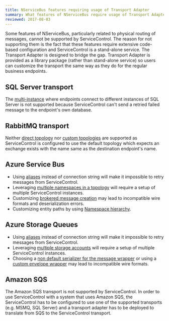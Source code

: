 ```yaml
---
title: NServiceBus features requiring usage of Transport Adapter
summary: What features of NServiceBus require usage of Transport Adapter when connecting to ServiceControl
reviewed: 2017-08-03
---
```


Some features of NServiceBus, particularly related to physical routing of messages, cannot be supported by ServiceControl. The reason for not supporting them is the fact that these features require extensive code-based configuration and ServiceControl is a stand-alone service. The Transport Adapter is designed to bridge the gap. Transport Adapter is provided as a library package (rather than stand-alone service) so users can customize the transport the same way as they do for the regular business endpoints.


## SQL Server transport

The [multi-instance](/transports/sql/deployment-options.md?version=SqlTransport_3#multi-instance.md) where endpoints connect to different instances of SQL Server is not supported because ServiceControl can't send a retried failed message to the endpoint's own database.


## RabbitMQ transport

Neither [direct topology](/transports/rabbitmq/routing-topology.md#direct-routing-topology) nor [custom topologies](/transports/rabbitmq/routing-topology.md#custom-routing-topology) are supported as ServiceControl is configured to use the default topology which expects an exchange exists with the name same as the destination endpoint's name.


## Azure Service Bus

 * Using [aliases](/transports/azure-service-bus/securing-connection-strings.md) instead of connection string will make it impossible to retry messages from ServiceControl.
 * Leveraging [multiple namespaces in a topology](/transports/azure-service-bus/multiple-namespaces-support.md) will require a setup of multiple ServiceControl instances.
 * Customizing [brokered message creation](/transports/azure-service-bus/brokered-message-creation.md) may lead to incompatible wire formats and deserialization errors.
 * Customizing entity paths by using [Namespace hierarchy](/transports/azure-service-bus/namespace-hierarchy.md).


## Azure Storage Queues

 * Using [aliases](/transports/azure-storage-queues/configuration.md#connection-strings-using-aliases-for-connection-strings-to-storage-accounts) instead of connection string will make it impossible to retry messages from ServiceControl.
 * Leveraging [multiple storage accounts](/transports/azure-storage-queues/multi-storageaccount-support.md) will require a setup of multiple ServiceControl instances.
 * Choosing a [non default serializer for the message wrapper](/transports/azure-storage-queues/configuration.md#configuration-parameters-serializemessagewrapperwith) or using a [custom envelope wrapper](/transports/azure-storage-queues/configuration.md#custom-envelope-unwrapper) may lead to incompatible wire formats.
 
## Amazon SQS

The Amazon SQS transport is not supported by ServiceControl. In order to use ServiceControl with a system that uses Amazon SQS, the ServiceControl has to be configured to use one of the supported transports (e.g. MSMQ, SQL Server) and a transport adapter has to be deployed to translate from SQS to the ServiceControl transport.
